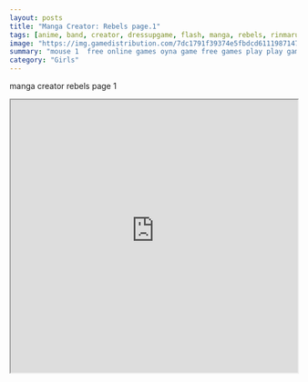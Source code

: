 ```yaml
---
layout: posts
title: "Manga Creator: Rebels page.1"
tags: [anime, band, creator, dressupgame, flash, manga, rebels, rinmaru, rinmarugames, free, online, games, oyna, game, free, games, play, play, games]
image: "https://img.gamedistribution.com/7dc1791f39374e5fbdcd6111987147ed.jpg"
summary: "mouse 1  free online games oyna game free games play play games"
category: "Girls"
---
```


manga creator rebels page 1

<iframe width="100%" height="480px;" src="https://flash.gamedistribution.com?game=7dc1791f39374e5fbdcd6111987147ed"></iframe>